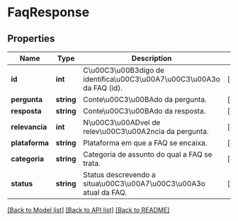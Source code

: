 # FaqResponse

## Properties
Name | Type | Description | Notes
------------ | ------------- | ------------- | -------------
**id** | **int** | C\u00C3\u00B3digo de identifica\u00C3\u00A7\u00C3\u00A3o da FAQ (id). | [optional] 
**pergunta** | **string** | Conte\u00C3\u00BAdo da pergunta. | [optional] 
**resposta** | **string** | Conte\u00C3\u00BAdo da resposta. | [optional] 
**relevancia** | **int** | N\u00C3\u00ADvel de relev\u00C3\u00A2ncia da pergunta. | [optional] 
**plataforma** | **string** | Plataforma em que a FAQ se encaixa. | [optional] 
**categoria** | **string** | Categoria de assunto do qual a FAQ se trata. | [optional] 
**status** | **string** | Status descrevendo a situa\u00C3\u00A7\u00C3\u00A3o atual da FAQ. | [optional] 

[[Back to Model list]](../README.md#documentation-for-models) [[Back to API list]](../README.md#documentation-for-api-endpoints) [[Back to README]](../README.md)


